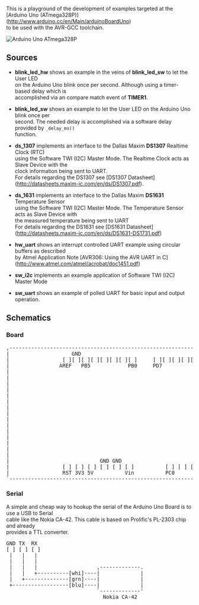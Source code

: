 This is a playground of the development of examples targeted at the [Arduino Uno (ATmega328P)] (http://www.arduino.cc/en/Main/arduinoBoardUno)  
to be used with the AVR-GCC toolchain.

![Arduino Uno ATmega328P](https://github.com/h5b/arduino_uno_328p/raw/master/doc/img/Uno328p.jpg)

## Sources

* __blink_led_hw__ shows an example in the veins of __blink_led_sw__ to let the User LED  
  on the Arduino Uno blink once per second. Although using a timer-based delay which is  
  accomplished via an compare match event of __TIMER1__.

* __blink_led_sw__ shows an example to let the User LED on the Arduino Uno blink once per  
  second. The needed delay is accomplished via a software delay provided by `_delay_ms()`  
  function.

* __ds_1307__ implements an interface to the Dallas Maxim __DS1307__ Realtime Clock (RTC)  
  using the Software TWI (I2C) Master Mode. The Realtime Clock acts as Slave Device with the  
  clock information being sent to UART.  
  For details regarding the DS1307 see [DS1307 Datasheet] (http://datasheets.maxim-ic.com/en/ds/DS1307.pdf).

* __ds_1631__ implements an interface to the Dallas Maxim __DS1631__ Temperature Sensor  
  using the Software TWI (I2C) Master Mode. The Temperature Sensor acts as Slave Device with  
  the measured temperature being sent to UART  
  For details regarding the DS1631 see [DS1631 Datasheet] (http://datasheets.maxim-ic.com/en/ds/DS1631-DS1731.pdf)  

* __hw_uart__ shows an interrupt controlled UART example using circular buffers as described  
  by Atmel Application Note [AVR306: Using the AVR UART in C] (http://www.atmel.com/atmel/acrobat/doc1451.pdf)

* __sw_i2c__ implements an example application of Software TWI (I2C) Master Mode  

* __sw_uart__ shows an example of polled UART for basic input and output operation.  

## Schematics

### Board

<pre>
,-----------------------------------------------------------------------.
|                    GND                                         TX RX  |
|                 [ ][ ][ ][ ][ ][ ][ ][ ]     [ ][ ][ ][ ][ ][ ][ ][ ] |
|                AREF   PB5            PB0     PD7                  PD0 |
|                                                                       |
|                                                                       |
|                                                                       |
|                                                                       |
|                                                                       |
|                                                                       |
|                                                                       |
|                                                                       |
|                                                                       |
|                                                              +-----+  |
|                                                              |[] []|  |
|                                                              |[] []|  |
|                                                              |[] []|  |
|                                                              +-ISP-+  |
|                                                                       |
|                             GND GND                          SDA SCL  |
|                 [ ] [ ] [ ] [ ] [ ] [ ]          [ ] [ ] [ ] [ ] [ ]  |
|                 RST 3V3 5V          Vin          PC0             PC5  |
`-----------------------------------------------------------------------'
</pre>

### Serial
A simple and cheap way to hookup the serial of the Arduino Uno Board is to use a USB to Serial  
cable like the Nokia CA-42. This cable is based on Prolific's PL-2303 chip and already  
provides a TTL converter.

<pre>
GND TX  RX
[ ] [ ] [ ]
 |   |   |
 |   |   |
 |   |   |                   ,-------------.
 |   |   +----------[whi]----|             |
 |   +--------------[grn]----|             |
 +------------------[blu]----|             |
                             `-------------'
                               Nokia CA-42
</pre>
